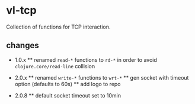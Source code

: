 # vl-tcp

Collection of functions for TCP interaction.

## changes

* 1.0.x
** renamed `read-*` functions to `rd-*` in order to avoid `clojure.core/read-line` collision

* 2.0.x
** renamed `write-*` functions to `wrt-*`
** gen socket with timeout option (defaults to 60s)
** add logo to repo
* 2.0.8
** default socket timeout set to 10min
